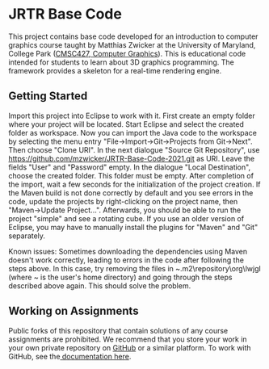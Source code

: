 # JRTR Base Code
This project contains base code developed for an introduction to computer graphics course taught by Matthias Zwicker at the University of Maryland, College Park ([CMSC427, Computer Graphics](https://cs.umd.edu/class)). This is educational code intended for students to learn about 3D graphics programming. The framework provides a skeleton for a real-time rendering engine. 

## Getting Started
Import this project into Eclipse to work with it. First create an empty folder where your project will be located. Start Eclipse and select the created folder as workspace. Now you can import the Java code to the workspace by selecting the menu entry "File->Import->Git->Projects from Git->Next". Then choose "Clone URI". In the next dialogue "Source Git Repository", use https://github.com/mzwicker/JRTR-Base-Code-2021.git as URI. Leave the fields "User" and "Password" empty. In the dialogue "Local Destination", choose the created folder. This folder must be empty. After completion of the import, wait a few seconds for the initialization of the project creation. If the Maven build is not done correctly by default and you see errors in the code, update the projects by right-clicking on the project name, then "Maven->Update Project...". Afterwards, you should be able to run the project "simple" and see a rotating cube. If you use an older version of Eclipse, you may have to manually install the plugins for "Maven" and "Git" separately. 

Known issues: Sometimes downloading the dependencies using Maven doesn't work correctly, leading to errors in the code after following the steps above. In this case, try removing the files in  ~\.m2\repository\org\lwjgl (where ~ is the user's home directory) and going through the steps described above again. This should solve the problem.

## Working on Assignments
Public forks of this repository that contain solutions of any course assignments are prohibited. We recommend that you store your work in your own private repository on [GitHub](https://github.com/) or a similar platform. To work with GitHub, see the[ documentation here](https://docs.github.com/en).
